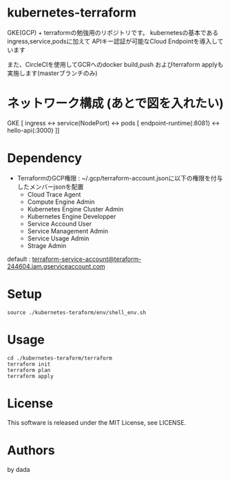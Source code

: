 # kubernetes-terraform

GKE(GCP) + terraformの勉強用のリポジトリです。
kubernetesの基本であるingress,service,podsに加えて
APIキー認証が可能なCloud Endpointを導入しています

また、CircleCIを使用してGCRへのdocker build,push
およびterraform applyも実施します(masterブランチのみ)

# ネットワーク構成 (あとで図を入れたい)
GKE [ ingress <-> service(NodePort) <-> pods [ endpoint-runtime(:8081) <-> hello-api(:3000) ]]

# Dependency
- TerraformのGCP権限 :
  ~/.gcp/terraform-account.jsonに以下の権限を付与したメンバーjsonを配置
    - Cloud Trace Agent
    - Compute Engine Admin
    - Kubernetes Engine Cluster Admin
    - Kubernetes Engine Developper
    - Service Accound User
    - Service Management Admin
    - Service Usage Admin
    - Strage Admin

default : terraform-service-account@teraform-244604.iam.gserviceaccount.com

# Setup
```
source ./kubernetes-teraform/env/shell_env.sh
```

# Usage
```
cd ./kubernetes-teraform/terraform
terraform init
terraform plan
terraform apply
```

# License
This software is released under the MIT License, see LICENSE.

# Authors
by dada

